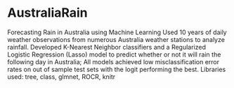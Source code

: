 # AustraliaRain
Forecasting Rain in Australia using Machine Learning
Used 10 years of daily weather observations from numerous Australia weather stations to analyze rainfall.
Developed K-Nearest Neighbor classifiers and a Regularized Logistic Regression (Lasso) model to predict
whether or not it will rain the following day in Australia; All models achieved low misclassification error
rates on out of sample test sets with the logit performing the best.
Libraries used: tree, class, glmnet, ROCR, knitr
